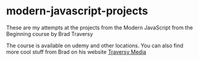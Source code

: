 # modern-javascript-projects
These are my attempts at the projects from the Modern JavaScript from the Beginning course by Brad Traversy

The course is available on udemy and other locations. You can also find more cool stuff from Brad on his website [Traversy Media](https://www.traversymedia.com/)
